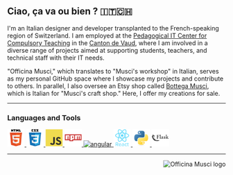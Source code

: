 ## Ciao, ça va ou bien ? 🇮🇹🇨🇭

I'm an Italian designer and developer transplanted to the French-speaking region of Switzerland. I am employed at the [Pedagogical IT Center for Compulsory Teaching](https://cipeo.edu-vd.ch/) in the [Canton de Vaud](https://en.wikipedia.org/wiki/Vaud), where I am involved in a diverse range of projects aimed at supporting students, teachers, and technical staff with their IT needs.

"Officina Musci," which translates to "Musci's workshop" in Italian, serves as my personal GitHub space where I showcase my projects and contribute to others. In parallel, I also oversee an Etsy shop called [Bottega Musci](https://bottegamusci.etsy.com), which is Italian for "Musci's craft shop." Here, I offer my creations for sale.

---

### Languages and Tools

<p>
    <a href="https://www.w3.org/html/" target="_blank">
        <img
            src="https://raw.githubusercontent.com/devicons/devicon/master/icons/html5/html5-original-wordmark.svg"
            alt="html5"
            width="40"
            height="40"
        />
    </a>
    <a href="https://www.w3schools.com/css/" target="_blank">
        <img
            src="https://raw.githubusercontent.com/devicons/devicon/master/icons/css3/css3-original-wordmark.svg"
            alt="css3"
            width="40"
            height="40"
        />
    </a>
    <a href="https://www.w3schools.com/js/" target="_blank">
        <img
            src="https://raw.githubusercontent.com/devicons/devicon/master/icons/javascript/javascript-original.svg"
            alt="javascript"
            width="40"
            height="40"
        />
    </a>
    <a href="https://www.npmjs.com/" target="_blank">
        <img
            src="https://raw.githubusercontent.com/devicons/devicon/master/icons/npm/npm-original-wordmark.svg"
            alt="npm"
            width="40"
            height="40"
        />
    </a>
    <a href="https://angular.io/" target="_blank">
        <img
            src="https://angular.io/assets/images/logos/angular/angular.svg"
            alt="angular"
            width="40"
            height="40"
        />
    </a>
    <a href="https://reactjs.org/" target="_blank">
        <img
            src="https://raw.githubusercontent.com/devicons/devicon/master/icons/react/react-original-wordmark.svg"
            alt="react"
            width="40"
            height="40"
        />
    </a>
    <a href="https://www.python.org/" target="_blank">
        <img
            src="https://raw.githubusercontent.com/devicons/devicon/master/icons/python/python-original.svg"
            alt="python"
            width="40"
            height="40"
        />
    </a>
    <a href="https://flask.palletsprojects.com/" target="_blank">
        <img
            src="https://raw.githubusercontent.com/devicons/devicon/master/icons/flask/flask-original-wordmark.svg"
            alt="flask"
            width="40"
            height="40"
        />
    </a>
</p>

---

<p align="right">
    <img
        src="https://s.gravatar.com/avatar/8d3467443a35ad5f75f43e4f1612c838?s=200"
        alt="Officina Musci logo"
        width="100px"
        height="100px"
    />
</p>










<!--
**officinaMusci/officinaMusci** is a ✨ _special_ ✨ repository because its `README.md` (this file) appears on your GitHub profile.

Here are some ideas to get you started:

- 🔭 I’m currently working on ...
- 🌱 I’m currently learning ...
- 👯 I’m looking to collaborate on ...
- 🤔 I’m looking for help with ...
- 💬 Ask me about ...
- 📫 How to reach me: ...
- 😄 Pronouns: ...
- ⚡ Fun fact: ...
-->
